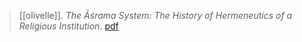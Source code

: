 > [[olivelle]]. *The Āśrama System: The History of Hermeneutics of a Religious Institution*. [pdf](a/p-olivelle1993.pdf)